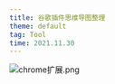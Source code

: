 ```yaml
---
title: 谷歌插件思维导图整理
theme: default
tag: Tool
time: 2021.11.30
---
```


![chrome扩展.png](/articles/2.png)